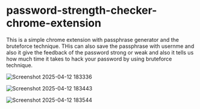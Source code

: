 # password-strength-checker-chrome-extension
This is a simple chrome extension with passphrase generator and the bruteforce technique. THis can also save the passphrase with usernme and also it give the feedback of the password strong or weak and also it tells us how much time it takes to hack your password by using bruteforce technique.

![Screenshot 2025-04-12 183336](https://github.com/user-attachments/assets/008da0e2-8c61-40e7-91ee-e5779d59e8dc)

![Screenshot 2025-04-12 183443](https://github.com/user-attachments/assets/533cf1fc-f875-45fb-a52a-bce8679b4e33)

![Screenshot 2025-04-12 183544](https://github.com/user-attachments/assets/fa5c6759-6cd4-4c82-b7b6-f54a17d7ac2c)
